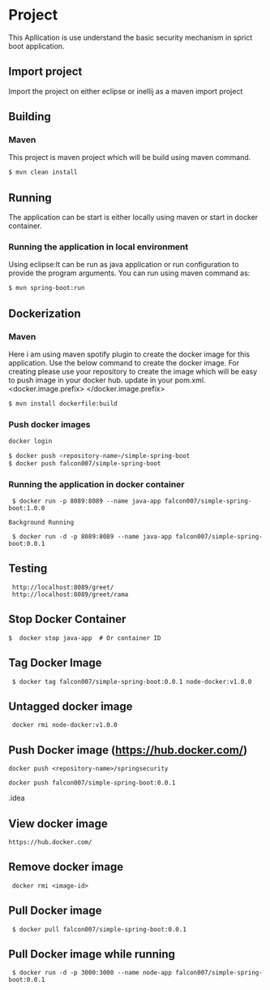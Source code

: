 # Project
This Apllication is use understand the basic security mechanism in sprict boot application.

## Import project
Import the project on either eclipse or inellij as a maven import project

## Building

### Maven
This project is maven project which will be build using maven command.

```bash
$ mvn clean install
```


## Running

The application can be start is either locally using maven or start in docker container.

### Running the application in local environment
Using eclipse:It can be run as java application or run configuration to provide the program arguments.
You can run using maven command as:

```bash
$ mvn spring-boot:run
```


## Dockerization

### Maven
Here i am using maven spotify plugin to create the docker image for this application.
Use the below command to create the docker image.
For creating please use your repository to create the image which will be easy to push image in your docker hub.
update in your pom.xml.
<docker.image.prefix> <your repo name> </docker.image.prefix>

```bash
$ mvn install dockerfile:build
```

### Push docker images

```bash
docker login

$ docker push <repository-name>/simple-spring-boot
$ docker push falcon007/simple-spring-boot
```

### Running the application in docker container


```
 $ docker run -p 8089:8089 --name java-app falcon007/simple-spring-boot:1.0.0

Background Running

 $ docker run -d -p 8089:8089 --name java-app falcon007/simple-spring-boot:0.0.1
```

## Testing

```
 http://localhost:8089/greet/
 http://localhost:8089/greet/rama
```

## Stop Docker Container

```
$  docker stop java-app  # Or container ID
```

## Tag Docker Image

```
 $ docker tag falcon007/simple-spring-boot:0.0.1 node-docker:v1.0.0
```

## Untagged docker image

```
 docker rmi node-docker:v1.0.0
```

## Push Docker image (https://hub.docker.com/)

```
docker push <repository-name>/springsecurity

docker push falcon007/simple-spring-boot:0.0.1
```
.idea
## View docker image

```
https://hub.docker.com/
```

## Remove docker image

```
 docker rmi <image-id>
```

## Pull Docker image

```
 $ docker pull falcon007/simple-spring-boot:0.0.1
```

## Pull Docker image while running

```
 $ docker run -d -p 3000:3000 --name node-app falcon007/simple-spring-boot:0.0.1
```
